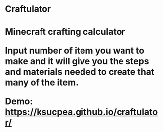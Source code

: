 <h1>Craftulator<h1>

Minecraft crafting calculator

Input number of item you want to make and it will give you the steps and materials needed to create that many of the item.

Demo: https://ksucpea.github.io/craftulator/

